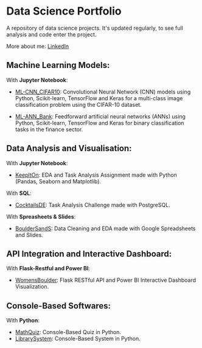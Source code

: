# Data Science Portfolio

A repository of data science projects. It's updated regularly, to see full analysis and code enter the project.

More about me: [LinkedIn](https://www.linkedin.com/in/nicolecdressler/)

## Machine Learning Models:

With <strong>Jupyter Notebook</strong>:

  * [ML-CNN_CIFAR10](https://github.com/ndressler/Data_Science_Portfolio/tree/main/ML-CNN_CIFAR10): Convolutional Neural Network (CNN) models using Python, Scikit-learn, TensorFlow and Keras for a multi-class image classification problem using the CIFAR-10 dataset.

  * [ML-ANN_Bank](https://github.com/ndressler/Data_Science_Portfolio/tree/main/ML-CNN_CIFAR10): Feedforward artificial neural networks (ANNs) using Python, Scikit-learn, TensorFlow and Keras for binary classification tasks in the finance sector.

## Data Analysis and Visualisation:

With <strong>Jupyter Notebook</strong>:

  * [KeepItOn](https://github.com/ndressler/Data_Science_Portfolio/tree/main/KeepItOn): EDA and Task Analysis Assignment made with Python (Pandas, Seaborn and Matplotlib).

With <strong>SQL</strong>:

  * [CocktailsDE](https://github.com/ndressler/Data_Science_Portfolio/tree/main/Cocktails_SQL_Analysis): Task Analysis Challenge made with PostgreSQL.

With <strong>Spreasheets & Slides</strong>:

  * [BoulderSandS](https://github.com/ndressler/Data_Science_Portfolio/tree/main/BoulderSandS): Data Cleaning and EDA made with Google Spreadsheets and Slides.

## API Integration and Interactive Dashboard:

With <strong>Flask-Restful and Power BI</strong>:

  * [WomensBoulder](https://github.com/ndressler/Data_Science_Portfolio/tree/main/WomensBoulder): Flask RESTful API and Power BI Interactive Dashboard Visualization.

## Console-Based Softwares:

With <strong>Python</strong>:

  * [MathQuiz](https://github.com/ndressler/Data_Science_Portfolio/tree/main/MathQuiz): Console-Based Quiz in Python.
  * [LibrarySystem](https://github.com/ndressler/Data_Science_Portfolio/tree/main/LibrarySystem): Console-Based System in Python.
